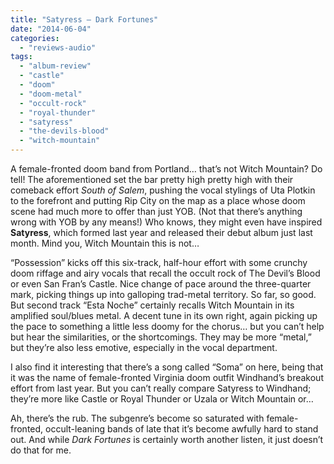 ```yaml
---
title: "Satyress – Dark Fortunes"
date: "2014-06-04"
categories: 
  - "reviews-audio"
tags: 
  - "album-review"
  - "castle"
  - "doom"
  - "doom-metal"
  - "occult-rock"
  - "royal-thunder"
  - "satyress"
  - "the-devils-blood"
  - "witch-mountain"
---
```


A female-fronted doom band from Portland… that’s not Witch Mountain? Do tell! The aforementioned set the bar pretty high pretty high with their comeback effort _South of Salem_, pushing the vocal stylings of Uta Plotkin to the forefront and putting Rip City on the map as a place whose doom scene had much more to offer than just YOB. (Not that there’s anything wrong with YOB by any means!) Who knows, they might even have inspired **Satyress**, which formed last year and released their debut album just last month. Mind you, Witch Mountain this is not…

“Possession” kicks off this six-track, half-hour effort with some crunchy doom riffage and airy vocals that recall the occult rock of The Devil’s Blood or even San Fran’s Castle. Nice change of pace around the three-quarter mark, picking things up into galloping trad-metal territory. So far, so good. But second track “Esta Noche” certainly recalls Witch Mountain in its amplified soul/blues metal. A decent tune in its own right, again picking up the pace to something a little less doomy for the chorus… but you can’t help but hear the similarities, or the shortcomings. They may be more “metal,” but they’re also less emotive, especially in the vocal department.

I also find it interesting that there’s a song called “Soma” on here, being that it was the name of female-fronted Virginia doom outfit Windhand’s breakout effort from last year. But you can’t really compare Satyress to Windhand; they’re more like Castle or Royal Thunder or Uzala or Witch Mountain or…

Ah, there’s the rub. The subgenre’s become so saturated with female-fronted, occult-leaning bands of late that it’s become awfully hard to stand out. And while _Dark Fortunes_ is certainly worth another listen, it just doesn’t do that for me.
